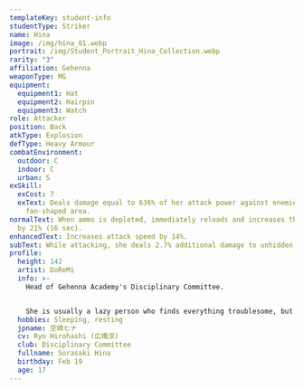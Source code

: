 ```yaml
---
templateKey: student-info
studentType: Striker
name: Hina
image: /img/hina_01.webp
portrait: /img/Student_Portrait_Hina_Collection.webp
rarity: "3"
affiliation: Gehenna
weaponType: MG
equipment:
  equipment1: Hat
  equipment2: Hairpin
  equipment3: Watch
role: Attacker
position: Back
atkType: Explosion
defType: Heavy Armour
combatEnvironment:
  outdoor: C
  indoor: C
  urban: S
exSkill:
  exCost: 7
  exText: Deals damage equal to 636% of her attack power against enemies within a
    fan-shaped area.
normalText: When ammo is depleted, immediately reloads and increases the attack
  by 21% (16 sec).
enhancedText: Increases attack speed by 14%.
subText: While attacking, she deals 2.7% additional damage to unhidden enemies.
profile:
  height: 142
  artist: DoReMi
  info: >-
    Head of Gehenna Academy's Disciplinary Committee.


    She is usually a lazy person who finds everything troublesome, but when it comes to school rules, she shows her stern head of the disciplinary committee. She always says, "It's too much trouble," but on the battlefield, she makes quick decisions and acts without hesitation. Therefore, organizations hostile to Gehenna are most afraid of her appearance.
  hobbies: Sleeping, resting
  jpname: 空崎ヒナ
  cv: Ryo Hirohashi (広橋涼)
  club: Disciplinary Committee
  fullname: Sorasaki Hina
  birthday: Feb 19
  age: 17
---
```

